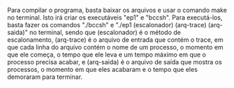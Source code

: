 Para compilar o programa, basta baixar os arquivos e usar o comando make no terminal. Isto irá criar os executáveis "ep1" e "bccsh". Para executá-los, basta fazer os comandos "./bccsh" e "./ep1 (escalonador) (arq-trace) (arq-saida)" no terminal, sendo que (escalonador) é o método de escalonamento, (arq-trace) é o arquivo de entrada que contém o trace, em que cada linha do arquivo contém o nome de um processo, o momento em que ele começa, o tempo que ele leva e um tempo máximo em que o processo precisa acabar, e (arq-saida) é o arquivo de saída que mostra os processos, o momento em que eles acabaram e o tempo que eles demoraram para terminar.
